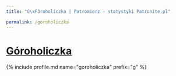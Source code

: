 ```yaml
---
title: "G\xF3roholiczka | Patromierz - statystyki Patronite.pl"

permalink: /goroholiczka
---
```


# [Góroholiczka](https://patronite.pl/goroholiczka)

{% include profile.md name="goroholiczka" prefix="g" %}
